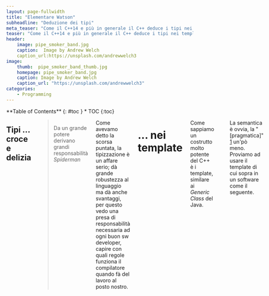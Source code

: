 ```yaml
---
layout: page-fullwidth
title: "Elementare Watson"
subheadline: "Deduzione dei tipi"
meta_teaser: "Come il C++14 e più in generale il C++ deduce i tipi nei template ..."
teaser: "Come il C++14 e più in generale il C++ deduce i tipi nei template ..."
header: 
    image: pipe_smoker_band.jpg
    caption:  Image by Andrew Welch
    caption_url:https://unsplash.com/andrewwelch3
image:
    thumb:  pipe_smoker_band_thumb.jpg
    homepage: pipe_smoker_band.jpg
    caption: Image by Andrew Welch
    caption_url: "https://unsplash.com/andrewwelch3"
categories:
    - Programming
---
```

<div class="row">
<div class="medium-4 medium-push-8 columns" markdown="1">
<div class="panel radius" markdown="1">
**Table of Contents**
{: #toc }
*  TOC
{:toc}
</div>
</div><!-- /.medium-4.columns -->

<div class="medium-8 medium-pull-4 columns" markdown="1">

##  Tipi ... croce e delizia


> <span class="teaser">Da un grande potere derivano grandi responsabilità
</span><cite> Spiderman </cite>

Come avevamo detto la scorsa puntata, la tipizzazione è un affare serio; dà grande robustezza al linguaggio ma dà anche svantaggi, per questo vedo una presa di responsabilità necessaria ad ogni buon sw developer, capire con quali regole funziona il compilatore quando fà del lavoro al posto nostro.

# ... nei template

Come sappiamo un costrutto molto potente del C++ è i template, similare ai <i>Generic Class</i> del Java.


<pre>
template &lt;typename T&gt; 
inline T const& Max (T const& a, T const& b) 
{ 
    return a &lt; b ? b:a; 
} 
</pre>

La semantica è ovvia, la "[pragmatica]" [1] un'pò meno.
Proviamo ad usare il template di cui sopra in un software come il seguente.

<pre>
...
int main ()
{
    int i = 39;
    int j = 20;
    cout &lt;&lt; "Max(i, j): " &lt;&lt; Max(i, j) &lt;&lt; endl;

    double f1 = 13.5;
    double f2 = 20.7;
    cout &lt;&lt; "Max(f1, f2): " &lt;&lt; Max(f1, f2) &lt;&lt; endl;

    string s1 = "Hello"; 
    string s2 = "World"; 
    cout &lt;&lt; "Max(s1, s2): " &lt;&lt; Max(s1, s2) &lt;&lt; endl; 
	
	return 0;
}
</pre>

Compiliamo e sbirciamo:

<pre>
[root@localhost template]# g++ prova.cpp
[root@localhost template]# nm a.out |grep Max
08048ba2 W _Z3MaxINSt7__cxx1112basic_stringIcSt11char_traitsIcESaIcEEEERKT_S8_S8_
08048b58 W _Z3MaxIdERKT_S2_S2_
08048b30 W _Z3MaxIiERKT_S2_S2_
[root@localhost template]#
</pre>

Il risultato della compilazione è stato quindi la creazione di 3 funzioni che prendono tipi diversi, per l'appunto <code>T const&amp; </code>.


<pre>
[root@localhost template]# c++filt -n _Z3MaxIiERKT_S2_S2_ _Z3MaxIdERKT_S2_S2_
int const& Max&lt;int>(int const&, int const&)
double const& Max&lt;double>(double const&, double const&)
</pre>

Evitiamo per semplicità, il reverse engineering del template quando T è di tipo string lo riprenderemo in fondo al post.

In C++11 sono stati aggiunti i template sugli <code>rvalue</code>.

<pre>
#include &lt;iostream>

using namespace std;
template&lt;typename T>
void funzione(T&& param)
{
    cout&lt;&lt; param &lt;&lt;"\n";
};	// param ora è un riferimento universale

int main(){
int x = 27;	// come prima
const int cx = x;	// come prima
const int& rx = x;	// come prima

funzione(x);	// x è un lvalue, pertanto T è int&, il tipo di param è int&

funzione(cx);	// cx è un lvalue, pertanto T è const int&, il tipo di param è const int&

funzione(rx);	// rx è un lvalue, pertanto T è const int&, anche il tipo di param è const int&

funzione(27);	// 27 è un rvalue, pertanto T è int, quindi il tipo di param è int&&

}
</pre>
che istanzia a compile-time i simboli :
<pre>
....
... W _Z8funzioneIRiEvOT_
... W _Z8funzioneIRKiEvOT_
... W _Z8funzioneIiEvOT_
...
void funzione&lt;int&>(int&)
void funzione&lt;int const&>(int const&)
void funzione&lt;int>(int&&)
</pre>

<b>Prima osservazione:</b> abbiamo istanziato 3 simboli, perchè <code>funzione(cx)</code> ed <code>funzione(rx)</code> vengono "mappati" tramite 
<code>void funzione&lt;int&>(const int)</code>

<b>Seconda osservazione:</b> in C++98 non esistevano i template sugli <code>rvalue</code> ma avremmo dovuto usare un template tipo:

<pre>
template&lt;typename T>
void funzione(T const & param)
</pre>

il codice era compilabile e avremmo istanziato 1 solo simbolo di "tipo":
<pre>
void funzione&lt;int>(int const&)
</pre>

# Array o puntatori

La differenza tra un array e un puntatore è che il primo ha un contenuto informativo maggiore, il numero di elementi dell'array.

<pre>
template &lt;typename T, std::size_t N>
 std::size_t arraySize(T (&)[N])
{
return N;	
}	

int main(){
char x[] = {2,3,5,7,11};
cout &lt;&lt; arraySize(x)&lt;&lt;"\n";

}
</pre>

Quindi tramite l'operatore binario <code>T (&amp;)[N]</code> abbiamo "estratto" il tipo T e la cardinalità N dalla dichiarazione, ed infatti:

<pre>
unsigned long arraySize&lt;char, 5ul>(char (&) [5ul])
</pre>

troviamo <code>unsigned long</code> perchè <code>size_t</code> viene implementato con tale tipo.

La deduzione dei valori N nei template permette di costruire anche strutture in modo ricorsivo.

<pre>
// Stiamo definendo la struttura fattoriale&lt;N>
template &lt;int N> 
struct fattoriale {
  static const int val = N * fattoriale<N - 1>::val;
};

// Definiaimo fattoriale&lt;0>
template <>
struct fattoriale&lt;0> {
  static const int val = 1;
};

int main(){
 std::cout &lt;&lt; fattoriale&lt;3>::val&lt;&lt;"\n"; 
}
</pre>

Un'osservazione dovrebbe nascere; perchè quando il compilatore deve risolvere 
<code>fattoriale&lt;0>::val</code>
 non cerca di istanziare ancora la prima dichiarazione di template?

Perchè l'istanza del template <code>fattoriale&lt;0></code> 
è stata fatta prima della deduzione di <code>fattoriale&lt;1>::val</code> .

# Argomenti dei template

Abbiamo visto che gli argomenti di un template possono essere, tipi T (identificabili anche con typename) o valori V, entrambi conosciuti a compile-time .

Altri "tipi" di parametri possono essere:
<ul>
<li>classi</li>
<li>template</li>
<li>template o classi con valore di default</li>
</ul>

dal C++11 si può definire anche una lista <i>variadic</i> di parametri detta [parameter pack][2] .

Ci sono però delle eccezioni:

<pre>
template&lt;const char *V>
void funzione(){
    std::cout&lt;&lt;V&lt;&lt;"\n";
}

int main(){ 
  funzione<"Hello">();
}
....
main.cpp: In function 'int main()':

main.cpp:10:21: error: no matching function for call to 'funzione()'

   funzione<"Hello">();

                     ^
main.cpp:5:6: note: candidate: template&lt;const char* V> void funzione()

 void funzione(){

      ^
main.cpp:5:6: note:   template argument deduction/substitution failed:

main.cpp:10:21: error: '"Hello"' is not a valid template argument for type 'const char*' because string literals can never be used in this context

   funzione<"Hello">();
</pre>

<b><em>because string literals can never be used in this context</em></b>

il messaggio è chiaro ed esplicito.

Altri vincoli sui parametri di un template non di tipo, è che non siano:
<ul>
<li> il risultato dell'operazione typeid</li>
<li> un oggetto temporaneo</li>
<li> un porzione componente di un oggetto (classe base, membri di classe etc) </li>
<li> la variabile <code>__func__</code> , che traslittera in formato const char* il nome della funzione</li>
</ul>

# Template di template

<pre>
#include &lt;iostream>

template&lt;typename T> 
class B{ 
    public:
    T x ;
    void print(){    std::cout &lt;&lt; "Hello\n"; } 
};

int main(){
  B&lt;B&lt;int>> b ;
  b.x.print();
}
</pre>

# Alias di template 

La sintassi

<b>template &lt;</b><em>lista parametri template</em>
<b>></b>
<b>using</b> <em>identificatore</em> <b> = </b>  <em>tipo</em><b>;</b>

ci permette di definire delle abbreviazioni per l'uso dei template.

<pre>
template&lt;class T> struct Alloc {};
template&lt;class T> using Vec = vector&lt;T, Alloc&lt;T>>; // tipo è un modo abbreviato per riferirsi al template vector&lt;T, Alloc&lt;T>>
Vec&lt;int> v; // Stiamo in realtà definendo: vector&lt;int, Alloc&lt;int>> v
</pre>

riprendiamo l'esempio di inizio post:

<pre>
#include &lt;iostream>

template&lt;typename T>  
 T const& Max (T const& a, T const& b) 
{
 return ( a &lt; b ? b : a)   ;
}

int main(){ 
    string s1 = "Hello"; 
    string s2 = "World"; 
    cout &lt;&lt; "Max(s1, s2): " &lt;&lt; Max(s1, s2) &lt;&lt; endl;   
}
</pre>

il simbolo generato dall'istanza del template sarà :
<pre>
_Z3MaxINSt7__cxx1112basic_stringIcSt11char_traitsIcESaIcEEEET_S6_S6_

std::__cxx11::basic_string&lt;char, std::char_traits&lt;char>, std::allocator&lt;char> > const& 
Max<std::__cxx11::basic_string<char, std::char_traits&lt;char>, std::allocator&lt;char> > >
(
std::__cxx11::basic_string&lt;char, std::char_traits&lt;char>, std::allocator&lt;char> > const&, 
std::__cxx11::basic_string&lt;char, std::char_traits&lt;char>, std::allocator&lt;char> > const&
)
</pre>

ossia <code>string</code> è un template di template.


[1]: https://it.wikipedia.org/wiki/Pragmatica
[2]: http://en.cppreference.com/w/cpp/language/parameter_pack
 
</div><!-- /.medium-8.columns -->
</div><!-- /.row -->


